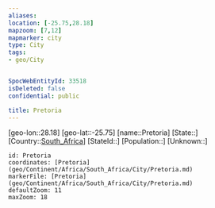 ```yaml
---
aliases: 
location: [-25.75,28.18]
mapzoom: [7,12] 
mapmarker: city 
type: City
tags:
- geo/City


SpocWebEntityId: 33518
isDeleted: false
confidential: public

title: Pretoria
---
```

[geo-lon::28.18]
[geo-lat::-25.75]
[name::Pretoria]
[State::]
[Country::[South_Africa](geo/Continent/Africa/South_Africa.md)]
[StateId::]
[Population::]
[Unknown::]


```leaflet
id: Pretoria
coordinates: [Pretoria](geo/Continent/Africa/South_Africa/City/Pretoria.md)
markerFile: [Pretoria](geo/Continent/Africa/South_Africa/City/Pretoria.md)
defaultZoom: 11 
maxZoom: 18
```


